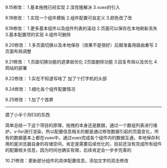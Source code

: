 9.15修改： 1.基本拖拽已经实现 2.深克隆解决 3.vuex的引入 

9.18修改： 1.实现一个组件模板 2.组件配置可自定义 3.颜色改了改

9.19修改： 1.更多基本组件以及组件列表的滚动 2.页面可以保存在本地刷新丢失 3.基本配置项的实现 4.组件可删除

9.20修改： 1.多页面切换以及本地保存（效果不是很好）后期准备用路由重写 2 页面布局调整

9.21修改： 1.页面切换功能的遮罩层优化 2页面删除功能 3.回复布局以及优化 4.网站的部署

9.22修改： 1.实在不知道写啥了 加了个打字机的头部

9.24修改： 1.细化各个组件配置情况

9.25修改： 1.加了个首屏

-------------------------------------------------------------------------------------------------------

摸了小半个月ES的东西

简单总结一下这个项目的原理，拖拽的本身还是数据，通过一个数组列表进行维护，v-for进行渲染，所以配置信息相关的都是通过修改数据引起的页面变化，所有的数据基本上都在vuex中，通过vuex完成各个组件内的数据互通，本地保存利用的是浏览器自身的存储空间，肯定是需要后续优化的，目前还没有完成所有组件的配置相关信息，因为时间也确实有限，后续肯定会一步步完善的 

10.21修改：更新部分组件的具体配置信息，添加文字的双击修改
